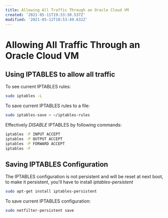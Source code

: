 ```yaml
---
title: Allowing All Traffic Through an Oracle Cloud VM
created: '2021-05-11T19:33:30.537Z'
modified: '2021-05-12T10:53:49.632Z'
---
```


# Allowing All Traffic Through an Oracle Cloud VM
## Using IPTABLES to allow all traffic
To see current IPTABLES rules:
```sh
sudo iptables -L
```

To save current IPTABLES rules to a file:
```sh
sudo iptables-save > ~/iptables-rules
```

Effectively *DISABLE* IPTABLES by following commands:
```sh
iptables -P INPUT ACCEPT
iptables -P OUTPUT ACCEPT
iptables -P FORWARD ACCEPT
iptables -F
```

## Saving IPTABLES Configuration
The IPTABLES configuration is not persistent and will be reset at next boot, to make it persistent, you'll have to install *iptables-persistent*
```sh
sudo apt-get install iptables-persistent
```

To save current IPTABLES configuration:
```sh
sudo netfilter-persistent save
```
